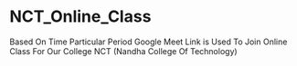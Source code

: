 # NCT_Online_Class
Based On Time Particular Period Google Meet Link is Used To Join Online Class For Our College NCT (Nandha College Of Technology)
